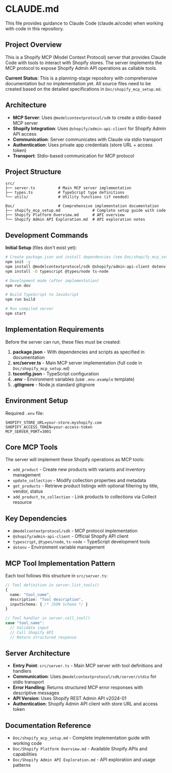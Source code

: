 # CLAUDE.md

This file provides guidance to Claude Code (claude.ai/code) when working with code in this repository.

## Project Overview

This is a Shopify MCP (Model Context Protocol) server that provides Claude Code with tools to interact with Shopify stores. The server implements the MCP protocol to expose Shopify Admin API operations as callable tools.

**Current Status**: This is a planning-stage repository with comprehensive documentation but no implementation yet. All source files need to be created based on the detailed specifications in `Doc/shopify_mcp_setup.md`.

## Architecture

- **MCP Server**: Uses `@modelcontextprotocol/sdk` to create a stdio-based MCP server
- **Shopify Integration**: Uses `@shopify/admin-api-client` for Shopify Admin API access
- **Communication**: Server communicates with Claude via stdio transport
- **Authentication**: Uses private app credentials (store URL + access token)
- **Transport**: Stdio-based communication for MCP protocol

## Project Structure

```
src/
├── server.ts          # Main MCP server implementation
├── types.ts           # TypeScript type definitions
└── utils/             # Utility functions (if needed)

Doc/                   # Comprehensive implementation documentation
├── shopify_mcp_setup.md              # Complete setup guide with code
├── Shopify Platform Overview.md      # API overview
└── Shopify Admin API Exploration.md  # API exploration notes
```

## Development Commands

**Initial Setup** (files don't exist yet):
```bash
# Create package.json and install dependencies (see Doc/shopify_mcp_setup.md)
npm init -y
npm install @modelcontextprotocol/sdk @shopify/admin-api-client dotenv
npm install -D typescript @types/node ts-node

# Development mode (after implementation)
npm run dev

# Build TypeScript to JavaScript
npm run build

# Run compiled server
npm start
```

## Implementation Requirements

Before the server can run, these files must be created:

1. **package.json** - With dependencies and scripts as specified in documentation
2. **src/server.ts** - Main MCP server implementation (full code in `Doc/shopify_mcp_setup.md`)
3. **tsconfig.json** - TypeScript configuration
4. **.env** - Environment variables (use `.env.example` template)
5. **.gitignore** - Node.js standard gitignore

## Environment Setup

Required `.env` file:
```env
SHOPIFY_STORE_URL=your-store.myshopify.com
SHOPIFY_ACCESS_TOKEN=your-access-token
MCP_SERVER_PORT=3001
```

## Core MCP Tools

The server will implement these Shopify operations as MCP tools:
- `add_product` - Create new products with variants and inventory management
- `update_collection` - Modify collection properties and metadata
- `get_products` - Retrieve product listings with optional filtering by title, vendor, status
- `add_product_to_collection` - Link products to collections via Collect resource

## Key Dependencies

- `@modelcontextprotocol/sdk` - MCP protocol implementation
- `@shopify/admin-api-client` - Official Shopify API client
- `typescript`, `@types/node`, `ts-node` - TypeScript development tools
- `dotenv` - Environment variable management

## MCP Tool Implementation Pattern

Each tool follows this structure in `src/server.ts`:
```typescript
// Tool definition in server.list_tools()
{
  name: "tool_name",
  description: "Tool description",
  inputSchema: { /* JSON Schema */ }
}

// Tool handler in server.call_tool()
case "tool_name":
  // Validate input
  // Call Shopify API
  // Return structured response
```

## Server Architecture

- **Entry Point**: `src/server.ts` - Main MCP server with tool definitions and handlers
- **Communication**: Uses `@modelcontextprotocol/sdk/server/stdio` for stdio transport
- **Error Handling**: Returns structured MCP error responses with descriptive messages
- **API Version**: Uses Shopify REST Admin API v2024-01
- **Authentication**: Shopify Admin API client with store URL and access token

## Documentation Reference

- `Doc/shopify_mcp_setup.md` - Complete implementation guide with working code
- `Doc/Shopify Platform Overview.md` - Available Shopify APIs and capabilities
- `Doc/Shopify Admin API Exploration.md` - API exploration and usage patterns